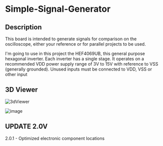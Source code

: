 # Simple-Signal-Generator

Description
---

This board is intended to generate signals for comparison on the oscilloscope, either your reference or for parallel projects to be used.

I'm going to use in this project the HEF4069UB, this general purpose hexagonal inverter. Each inverter has a single stage. It operates on a recommended VDD power supply range of 3V to 15V with reference to VSS (generally grounded). Unused inputs must be connected to VDD, VSS or other input

3D Viewer
---

![3dViewer](https://i.imgur.com/9oforLe.png)

![image](https://i.imgur.com/dviAeTH.png)


UPDATE 2.0V
-------

2.0.1 - Optimized electronic component locations
